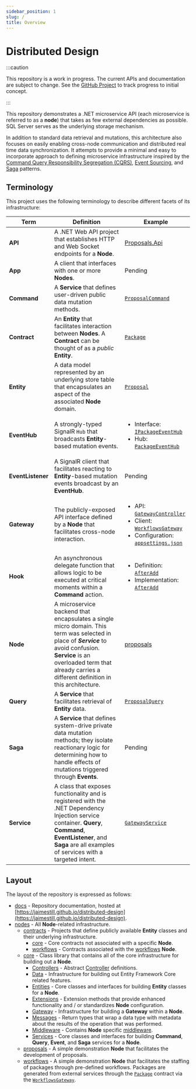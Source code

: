 ```yaml
---
sidebar_position: 1
slug: /
title: Overview
---
```


# Distributed Design

:::caution

This repository is a work in progress. The current APIs and documentation are subject to change. See the [GitHub Project](https://github.com/users/JaimeStill/projects/6) to track progress to initial concept.

:::

This repository demonstrates a .NET microservice API (each microservice is referred to as a **node**) that takes as few external dependencies as possible. SQL Server serves as the underlying storage mechanism.

In addition to standard data retrieval and mutations, this architecture also focuses on easily enabling cross-node communication and distributed real time data synchronization. It attempts to provide a minimal and easy to incorporate approach to defining microservice infrastructure inspired by the [Command Query Responsibility Segregation (CQRS)](https://docs.aws.amazon.com/prescriptive-guidance/latest/modernization-data-persistence/cqrs-pattern.html), [Event Sourcing](https://docs.aws.amazon.com/prescriptive-guidance/latest/modernization-data-persistence/service-per-team.html), and [Saga](https://docs.aws.amazon.com/prescriptive-guidance/latest/modernization-data-persistence/saga-pattern.html) patterns.

## Terminology

This project uses the following terminology to describe different facets of its infrastructure:

Term | Definition | Example
-----|------------|--------
**API** | A .NET Web API project that establishes HTTP and Web Socket endpoints for a **Node**. | [Proposals.Api](https://github.com/JaimeStill/distributed-design/tree/main/nodes/proposals/Proposals.Api)
**App** | A client that interfaces with one or more **Nodes**. | Pending
**Command** | A **Service** that defines user-driven public data mutation methods. | [`ProposalCommand`](https://github.com/JaimeStill/distributed-design/blob/main/nodes/proposals/Proposals.Services/Command/ProposalCommand.cs)
**Contract** | An **Entity** that facilitates interaction between **Nodes**. A **Contract** can be thought of as a *public* **Entity**. | [`Package`](https://github.com/JaimeStill/distributed-design/blob/main/nodes/contracts/workflows/Classes/Package.cs)
**Entity** | A data model represented by an underlying store table that encapsulates an aspect of the associated **Node** domain. | [`Proposal`](https://github.com/JaimeStill/distributed-design/blob/main/nodes/proposals/Proposals.Entities/Proposal.cs)
**EventHub** | A strongly-typed SignalR `Hub` that broadcasts **Entity**-based mutation events. | <ul><li>Interface: [`IPackageEventHub`](https://github.com/JaimeStill/distributed-design/blob/main/nodes/workflows/Workflows.Services/Event/IPackageEventHub.cs)</li><li>Hub: [`PackageEventHub`](https://github.com/JaimeStill/distributed-design/blob/main/nodes/workflows/Workflows.Services/Event/PackageEventHub.cs)</li></ul>
**EventListener** | A SignalR client that facilitates reacting to  **Entity**-based mutation events broadcast by an **EventHub**. | Pending
**Gateway** | The publicly-exposed API interface defined by a **Node** that facilitates cross-node interaction. | <ul><li>API: [`GatewayController`](https://github.com/JaimeStill/distributed-design/blob/main/nodes/workflows/Workflows.Api/Controllers/GatewayController.cs)</li><li>Client: [`WorkflowsGateway`](https://github.com/JaimeStill/distributed-design/blob/main/nodes/contracts/workflows/WorkflowsGateway.cs)</li><li>Configuration: [`appsettings.json`](https://github.com/JaimeStill/distributed-design/blob/main/nodes/proposals/Proposals.Api/appsettings.Development.json#L11)</li></ul>
**Hook** | An asynchronous delegate function that allows logic to be executed at critical moments within a **Command** action. | <ul><li>Definition: [`AfterAdd`](https://github.com/JaimeStill/distributed-design/blob/main/nodes/core/Services/EntityCommand.cs#L39)</li><li>Implementation: [`AfterAdd`](https://github.com/JaimeStill/distributed-design/blob/main/nodes/proposals/Proposals.Services/Command/ProposalCommand.cs#L17)</li></ul>
**Node** | A microservice backend that encapsulates a single micro domain. This term was selected in place of ***Service*** to avoid confusion. **Service** is an overloaded term that already carries a different definition in this architecture. | [proposals](https://github.com/JaimeStill/distributed-design/tree/main/nodes/proposals)
**Query** | A **Service** that facilitates retrieval of **Entity** data. | [`ProposalQuery`](https://github.com/JaimeStill/distributed-design/blob/main/nodes/proposals/Proposals.Services/Query/ProposalQuery.cs)
**Saga** | A **Service** that defines system-drive private data mutation methods; they isolate reactionary logic for determining how to handle effects of mutations triggered through **Events**. | Pending
**Service** | A class that exposes functionality and is registered with the .NET Dependency Injection service container. **Query**, **Command**, **EventListener**, and **Saga** are all examples of services with a targeted intent. | [`GatewayService`](https://github.com/JaimeStill/distributed-design/blob/main/nodes/core/Gateway/GatewayService.cs)

## Layout

The layout of the repository is expressed as follows:

* [docs](https://github.com/JaimeStill/distributed-design/tree/main/docs) - Repository documentation, hosted at [https://jaimestill.github.io/distributed-design](https://jaimestill.github.io/distributed-design).
* [nodes](https://github.com/JaimeStill/distributed-design/tree/main/nodes) - All **Node**-related infrastructure.
    * [contracts](https://github.com/JaimeStill/distributed-design/tree/main/nodes/contracts) - Projects that define publicly available **Entity** classes and their underlying infrastructure.
        * [core](https://github.com/JaimeStill/distributed-design/tree/main/nodes/contracts/core) - Core contracts not associated with a specific **Node**.
        * [workflows](https://github.com/JaimeStill/distributed-design/tree/main/nodes/contracts/workflows) - Contracts associated with the [workflows](https://github.com/JaimeStill/distributed-design/tree/main/nodes/workflows) **Node**.
    * [core](https://github.com/JaimeStill/distributed-design/tree/main/nodes/core) - Class library that contains all of the core infrastructure for building out a **Node**.
        * [Controllers](https://github.com/JaimeStill/distributed-design/tree/main/nodes/core/Controllers) - Abstract [Controller](https://learn.microsoft.com/en-us/aspnet/core/web-api/?view=aspnetcore-7.0#controllerbase-class) definitions.
        * [Data](https://github.com/JaimeStill/distributed-design/tree/main/nodes/core/Data) - Infrastructure for building out Entity Framework Core related features.
        * [Entities](https://github.com/JaimeStill/distributed-design/tree/main/nodes/core/Entities) - Core classes and interfaces for building **Entity** classes for a **Node**.
        * [Extensions](https://github.com/JaimeStill/distributed-design/tree/main/nodes/core/Extensions) - Extension methods that provide enhanced functionality and / or standardizes **Node** configuration.
        * [Gateway](https://github.com/JaimeStill/distributed-design/tree/main/nodes/core/Gateway) - Infrastructure for building a **Gateway** within a **Node**.
        * [Messages](https://github.com/JaimeStill/distributed-design/tree/main/nodes/core/Messages) - Return types that wrap a data type with metadata about the results of the operation that was performed.
        * [Middleware](https://github.com/JaimeStill/distributed-design/tree/main/nodes/core/Middleware) - Contains **Node** specific [middleware](https://learn.microsoft.com/en-us/aspnet/core/fundamentals/middleware/?view=aspnetcore-7.0).
        * [Services](https://github.com/JaimeStill/distributed-design/tree/main/nodes/core/Services) - Core classes and interfaces for building **Command**, **Query**, **Event**, and **Saga** services for a **Node**.
    * [proposals](https://github.com/JaimeStill/distributed-design/tree/main/nodes/proposals) - A simple demonstration **Node** that facilitates the development of proposals.
    * [workflows](https://github.com/JaimeStill/distributed-design/tree/main/nodes/workflows) - A simple demonstration **Node** that facilitates the staffing of packages through pre-defined workflows. Packages are generated from external services through the [`Package`](https://github.com/JaimeStill/distributed-design/blob/main/nodes/contracts/workflows/Classes/Package.cs) contract via the [`WorkflowsGateway`](https://github.com/JaimeStill/distributed-design/blob/main/nodes/contracts/workflows/WorkflowsGateway.cs).